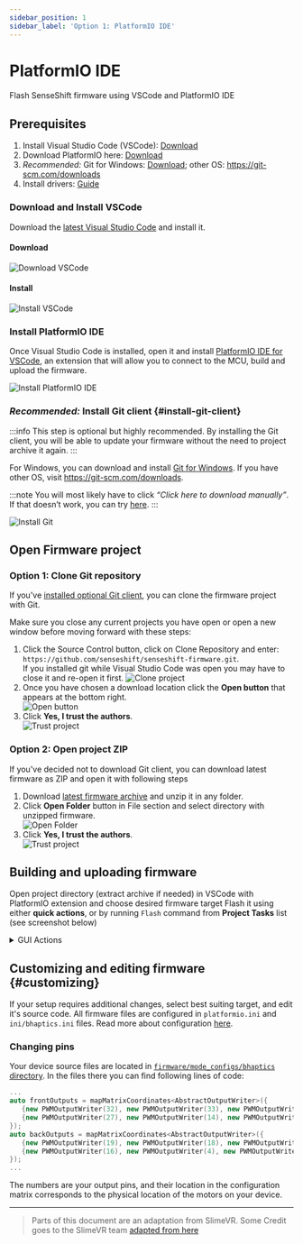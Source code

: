 ```yaml
---
sidebar_position: 1
sidebar_label: 'Option 1: PlatformIO IDE'
---
```


# PlatformIO IDE

Flash SenseShift firmware using VSCode and PlatformIO IDE

## Prerequisites

1. Install Visual Studio Code (VSCode): [Download][vscode]
2. Download PlatformIO here: [Download][pio]
3. *Recommended:* Git for Windows: [Download][git-windows]; other OS: https://git-scm.com/downloads
4. Install drivers: [Guide](./drivers)

### Download and Install VSCode

Download the [latest Visual Studio Code][vscode] and install it.

#### Download

![Download VSCode](https://i.imgur.com/jXPXIFz.gif)

#### Install

![Install VSCode](https://i.imgur.com/hAm3Zu0.gif)

### Install PlatformIO IDE

Once Visual Studio Code is installed, open it and install [PlatformIO IDE for VSCode][pio], an extension that will allow you to connect to the MCU, build and upload the firmware.

![Install PlatformIO IDE](https://i.imgur.com/ebV0IgT.gif)

### *Recommended:* Install Git client {#install-git-client}

:::info
This step is optional but highly recommended. By installing the Git client, you will be able to update your firmware without the need to project archive it again.
:::

For Windows, you can download and install [Git for Windows][git-windows]. If you have other OS, visit https://git-scm.com/downloads.

:::note
You will most likely have to click *“Click here to download manually”*. If that doesn’t work, you can try [here](https://gitforwindows.org/).
:::

![Install Git](https://i.imgur.com/wam3ea1.gif)

## Open Firmware project

### Option 1: Clone Git repository

If you've [installed optional Git client](#install-git-client), you can clone the firmware project with Git.

Make sure you close any current projects you have open or open a new window before moving forward with these steps:

1. Click the Source Control button, click on Clone Repository and enter: `https://github.com/senseshift/senseshift-firmware.git`.  
   If you installed git while Visual Studio Code was open you may have to close it and re-open it first.
   ![Clone project](https://i.imgur.com/DW0CV5d.gif)
2. Once you have chosen a download location click the **Open button** that appears at the bottom right.  
   ![Open button](https://i.imgur.com/59zXAJQ.png)
3. Click **Yes, I trust the authors**.  
   ![Trust project](https://imgur.com/PzSROh7.png)

### Option 2: Open project ZIP

If you've decided not to download Git client, you can download latest firmware as ZIP and open it with following steps

1. Download [latest firmware archive](https://github.com/senseshift/senseshift-firmware/archive/refs/heads/master.zip) and unzip it in any folder.
2. Click **Open Folder** button in File section and select directory with unzipped firmware.  
   ![Open Folder](https://i.imgur.com/Lr8P8WL.gif)
3. Click **Yes, I trust the authors**.  
   ![Trust project](https://imgur.com/PzSROh7.png)

## Building and uploading firmware

Open project directory (extract archive if needed) in VSCode with PlatformIO extension and choose desired firmware target
Flash it using either **quick actions**, or by running `Flash` command from **Project Tasks** list (see screenshot below)

<details>
  <summary>GUI Actions</summary>

  ![PlatformIO GUI](https://user-images.githubusercontent.com/1759654/193428679-148f0c8f-8439-451f-8c6d-6d6be4dbdf87.png)

  1. PlatformIO IDE homepage
  2. Select desired firmware mode and run command (Build, Upload or Monitor) in **Project Tasks**
  3. Use **quick actions** (`✔️ - Build`, `➡️ - Upload`, `🔌 - Monitor`). Choose your default mode by clicking `Default (senseshift-firmware)` and switching your default

</details>

## Customizing and editing firmware {#customizing}

If your setup requires additional changes, select best suiting target, and edit it's source code. All firmware files are configured in `platformio.ini` and `ini/bhaptics.ini` files. Read more about configuration [here](https://docs.platformio.org/en/latest/projectconf/index.html).

### Changing pins

Your device source files are located in [`firmware/mode_configs/bhaptics` directory](https://github.com/senseshift/senseshift-firmware/tree/master/firmware/mode_configs/bhaptics). In the files there you can find following lines of code:

```cpp
...
auto frontOutputs = mapMatrixCoordinates<AbstractOutputWriter>({
   {new PWMOutputWriter(32), new PWMOutputWriter(33), new PWMOutputWriter(25), new PWMOutputWriter(26)},
   {new PWMOutputWriter(27), new PWMOutputWriter(14), new PWMOutputWriter(12), new PWMOutputWriter(13)},
});
auto backOutputs = mapMatrixCoordinates<AbstractOutputWriter>({
   {new PWMOutputWriter(19), new PWMOutputWriter(18), new PWMOutputWriter(5), new PWMOutputWriter(17)},
   {new PWMOutputWriter(16), new PWMOutputWriter(4), new PWMOutputWriter(2), new PWMOutputWriter(15)},
});
...

```

The numbers are your output pins, and their location in the configuration matrix corresponds to the physical location of the motors on your device.

---

> Parts of this document are an adaptation from SlimeVR. Some Credit goes to the SlimeVR team [adapted from here](https://docs.slimevr.dev/firmware/setup-and-install.html)

[vscode]: https://code.visualstudio.com/download
[pio]: https://platformio.org/platformio-ide
[git-windows]: https://git-scm.com/download/win